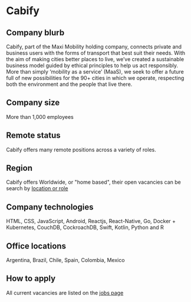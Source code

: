 # Cabify

## Company blurb

Cabify, part of the Maxi Mobility holding company, connects private and business users with the forms of transport that best suit their needs. With the aim of making cities better places to live, we’ve created a sustainable business model guided by ethical principles to help us act responsibly. More than simply ‘mobility as a service’ (MaaS), we seek to offer a future full of new possibilities for the 90+ cities in which we operate, respecting both the environment and the people that live there.

## Company size

More than 1,000 employees

## Remote status

Cabify offers many remote positions across a variety of roles.

## Region

Cabify offers Worldwide, or "home based", their open vacancies can be search by [location or role](https://cabify.com/en/jobs)

## Company technologies

HTML, CSS, JavaScript, Android, Reactjs, React-Native, Go, Docker + Kubernetes, CouchDB, CockroachDB, Swift, Kotlin, Python and R

## Office locations

Argentina, Brazil, Chile, Spain, Colombia, Mexico

## How to apply

All current vacancies are listed on the [jobs page](https://cabify.com/en/jobs)
